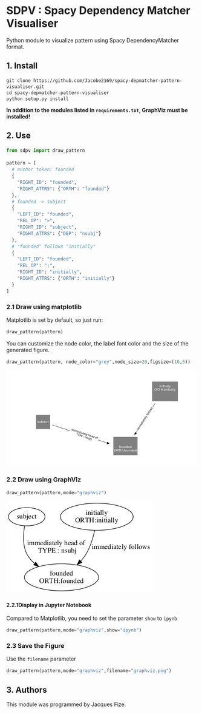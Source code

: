 # SDPV : Spacy Dependency Matcher Visualiser

Python module to visualize pattern using Spacy DependencyMatcher format.


## 1. Install


```shell
git clone https://github.com/Jacobe2169/spacy-depmatcher-pattern-visualiser.git
cd spacy-depmatcher-pattern-visualiser
python setup.py install
```

**In addition to the modules listed in `requirements.txt`, GraphViz must be installed!**
## 2. Use

```python
from sdpv import draw_pattern

pattern = [
  # anchor token: founded
  {
    "RIGHT_ID": "founded",
    "RIGHT_ATTRS": {"ORTH": "founded"}
  },
  # founded -> subject
  {
    "LEFT_ID": "founded",
    "REL_OP": ">",
    "RIGHT_ID": "subject",
    "RIGHT_ATTRS": {"DEP": "nsubj"}
  },
  # "founded" follows "initially"
  {
    "LEFT_ID": "founded",
    "REL_OP": ";",
    "RIGHT_ID": "initially",
    "RIGHT_ATTRS": {"ORTH": "initially"}
  }
]
```

### 2.1 Draw using matplotlib

Matplotlib is set by default, so just run:

```python
draw_pattern(pattern)
```

You can customize the node color, the label font color and the size of the generated figure.

```python
draw_pattern(pattern, node_color="grey",node_size=20,figsize=(10,5))
```

![image](./examples/matplotlib.png)

### 2.2 Draw using GraphViz

```python
draw_pattern(pattern,mode="graphviz")
```

![image](./examples/graphviz.png)

#### 2.2.1Display in Jupyter Notebook
Compared to Matplotlib, you need to set the parameter `show` to `ipynb`

```python
draw_pattern(pattern,mode="graphviz",show="ipynb")
```

### 2.3 Save the Figure

Use the `filename` parameter 
```python
draw_pattern(pattern,mode="graphviz",filename="graphviz.png")
```


## 3. Authors

This module was programmed by Jacques Fize.